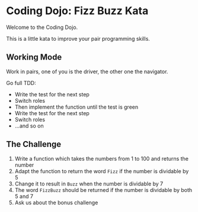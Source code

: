 # Coding Dojo: Fizz Buzz Kata
Welcome to the Coding Dojo.

This is a little kata to improve your pair programming skills.

## Working Mode
Work in pairs, one of you is the driver, the other one the navigator.

Go full TDD:
* Write the test for the next step
* Switch roles
* Then implement the function until the test is green
* Write the test for the next step
* Switch roles
* ...and so on

## The Challenge

1. Write a function which takes the numbers from 1 to 100 and returns the number
2. Adapt the function to return the word `Fizz` if the number is dividable by 5
3. Change it to result in `Buzz` when the number is dividable by 7
4. The word `FizzBuzz` should be returned if the number is dividable by both 5 and 7
5. Ask us about the bonus challenge
